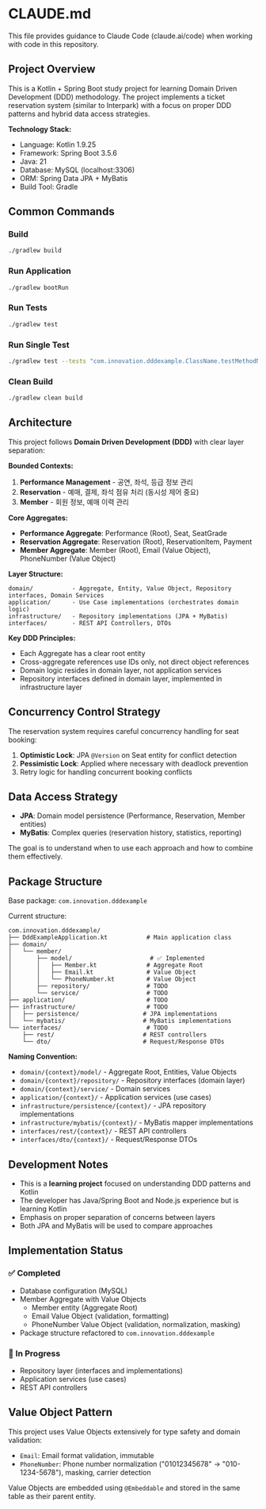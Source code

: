 # CLAUDE.md

This file provides guidance to Claude Code (claude.ai/code) when working with code in this repository.

## Project Overview

This is a Kotlin + Spring Boot study project for learning Domain Driven Development (DDD) methodology. The project implements a ticket reservation system (similar to Interpark) with a focus on proper DDD patterns and hybrid data access strategies.

**Technology Stack:**
- Language: Kotlin 1.9.25
- Framework: Spring Boot 3.5.6
- Java: 21
- Database: MySQL (localhost:3306)
- ORM: Spring Data JPA + MyBatis
- Build Tool: Gradle

## Common Commands

### Build
```bash
./gradlew build
```

### Run Application
```bash
./gradlew bootRun
```

### Run Tests
```bash
./gradlew test
```

### Run Single Test
```bash
./gradlew test --tests "com.innovation.dddexample.ClassName.testMethodName"
```

### Clean Build
```bash
./gradlew clean build
```

## Architecture

This project follows **Domain Driven Development (DDD)** with clear layer separation:

**Bounded Contexts:**
1. **Performance Management** - 공연, 좌석, 등급 정보 관리
2. **Reservation** - 예매, 결제, 좌석 점유 처리 (동시성 제어 중요)
3. **Member** - 회원 정보, 예매 이력 관리

**Core Aggregates:**
- **Performance Aggregate**: Performance (Root), Seat, SeatGrade
- **Reservation Aggregate**: Reservation (Root), ReservationItem, Payment
- **Member Aggregate**: Member (Root), Email (Value Object), PhoneNumber (Value Object)

**Layer Structure:**
```
domain/           - Aggregate, Entity, Value Object, Repository interfaces, Domain Services
application/      - Use Case implementations (orchestrates domain logic)
infrastructure/   - Repository implementations (JPA + MyBatis)
interfaces/       - REST API Controllers, DTOs
```

**Key DDD Principles:**
- Each Aggregate has a clear root entity
- Cross-aggregate references use IDs only, not direct object references
- Domain logic resides in domain layer, not application services
- Repository interfaces defined in domain layer, implemented in infrastructure layer

## Concurrency Control Strategy

The reservation system requires careful concurrency handling for seat booking:

1. **Optimistic Lock**: JPA `@Version` on Seat entity for conflict detection
2. **Pessimistic Lock**: Applied where necessary with deadlock prevention
3. Retry logic for handling concurrent booking conflicts

## Data Access Strategy

- **JPA**: Domain model persistence (Performance, Reservation, Member entities)
- **MyBatis**: Complex queries (reservation history, statistics, reporting)

The goal is to understand when to use each approach and how to combine them effectively.

## Package Structure

Base package: `com.innovation.dddexample`

Current structure:
```
com.innovation.dddexample/
├── DddExampleApplication.kt           # Main application class
├── domain/
│   └── member/
│       ├── model/                      # ✅ Implemented
│       │   ├── Member.kt              # Aggregate Root
│       │   ├── Email.kt               # Value Object
│       │   └── PhoneNumber.kt         # Value Object
│       ├── repository/                # TODO
│       └── service/                   # TODO
├── application/                       # TODO
├── infrastructure/                    # TODO
│   ├── persistence/                  # JPA implementations
│   └── mybatis/                      # MyBatis implementations
└── interfaces/                        # TODO
    ├── rest/                         # REST controllers
    └── dto/                          # Request/Response DTOs
```

**Naming Convention:**
- `domain/{context}/model/` - Aggregate Root, Entities, Value Objects
- `domain/{context}/repository/` - Repository interfaces (domain layer)
- `domain/{context}/service/` - Domain services
- `application/{context}/` - Application services (use cases)
- `infrastructure/persistence/{context}/` - JPA repository implementations
- `infrastructure/mybatis/{context}/` - MyBatis mapper implementations
- `interfaces/rest/{context}/` - REST API controllers
- `interfaces/dto/{context}/` - Request/Response DTOs

## Development Notes

- This is a **learning project** focused on understanding DDD patterns and Kotlin
- The developer has Java/Spring Boot and Node.js experience but is learning Kotlin
- Emphasis on proper separation of concerns between layers
- Both JPA and MyBatis will be used to compare approaches

## Implementation Status

### ✅ Completed
- Database configuration (MySQL)
- Member Aggregate with Value Objects
  - Member entity (Aggregate Root)
  - Email Value Object (validation, formatting)
  - PhoneNumber Value Object (validation, normalization, masking)
- Package structure refactored to `com.innovation.dddexample`

### 🚧 In Progress
- Repository layer (interfaces and implementations)
- Application services (use cases)
- REST API controllers

## Value Object Pattern

This project uses Value Objects extensively for type safety and domain validation:
- `Email`: Email format validation, immutable
- `PhoneNumber`: Phone number normalization ("01012345678" → "010-1234-5678"), masking, carrier detection

Value Objects are embedded using `@Embeddable` and stored in the same table as their parent entity.
